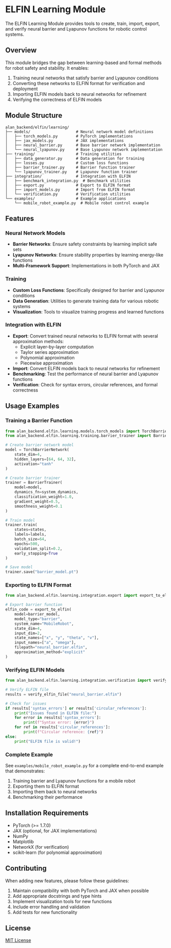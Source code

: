 # ELFIN Learning Module

The ELFIN Learning Module provides tools to create, train, import, export, and verify neural barrier and Lyapunov functions for robotic control systems.

## Overview

This module bridges the gap between learning-based and formal methods for robot safety and stability. It enables:

1. Training neural networks that satisfy barrier and Lyapunov conditions
2. Converting these networks to ELFIN format for verification and deployment
3. Importing ELFIN models back to neural networks for refinement
4. Verifying the correctness of ELFIN models

## Module Structure

```
alan_backend/elfin/learning/
├── models/                    # Neural network model definitions
│   ├── torch_models.py        # PyTorch implementations
│   ├── jax_models.py          # JAX implementations
│   ├── neural_barrier.py      # Base barrier network implementation
│   └── neural_lyapunov.py     # Base Lyapunov network implementation
├── training/                  # Training utilities
│   ├── data_generator.py      # Data generation for training
│   ├── losses.py              # Custom loss functions
│   ├── barrier_trainer.py     # Barrier function trainer
│   └── lyapunov_trainer.py    # Lyapunov function trainer
├── integration/               # Integration with ELFIN
│   ├── benchmark_integration.py  # Benchmark utilities
│   ├── export.py              # Export to ELFIN format
│   ├── import_models.py       # Import from ELFIN format
│   └── verification.py        # Verification utilities
└── examples/                  # Example applications
    └── mobile_robot_example.py  # Mobile robot control example
```

## Features

### Neural Network Models

- **Barrier Networks**: Ensure safety constraints by learning implicit safe sets
- **Lyapunov Networks**: Ensure stability properties by learning energy-like functions
- **Multi-Framework Support**: Implementations in both PyTorch and JAX

### Training

- **Custom Loss Functions**: Specifically designed for barrier and Lyapunov conditions
- **Data Generation**: Utilities to generate training data for various robotic systems
- **Visualization**: Tools to visualize training progress and learned functions

### Integration with ELFIN

- **Export**: Convert trained neural networks to ELFIN format with several approximation methods:
  - Explicit layer-by-layer computation
  - Taylor series approximation
  - Polynomial approximation
  - Piecewise approximation
- **Import**: Convert ELFIN models back to neural networks for refinement
- **Benchmarking**: Test the performance of neural barrier and Lyapunov functions
- **Verification**: Check for syntax errors, circular references, and formal correctness

## Usage Examples

### Training a Barrier Function

```python
from alan_backend.elfin.learning.models.torch_models import TorchBarrierNetwork
from alan_backend.elfin.learning.training.barrier_trainer import BarrierTrainer

# Create barrier network model
model = TorchBarrierNetwork(
    state_dim=4,
    hidden_layers=[64, 64, 32],
    activation="tanh"
)

# Create barrier trainer
trainer = BarrierTrainer(
    model=model,
    dynamics_fn=system_dynamics,
    classification_weight=1.0,
    gradient_weight=0.5,
    smoothness_weight=0.1
)

# Train model
trainer.train(
    states=states,
    labels=labels,
    batch_size=64,
    epochs=500,
    validation_split=0.2,
    early_stopping=True
)

# Save model
trainer.save("barrier_model.pt")
```

### Exporting to ELFIN Format

```python
from alan_backend.elfin.learning.integration.export import export_to_elfin

# Export barrier function
elfin_code = export_to_elfin(
    model=barrier_model,
    model_type="barrier",
    system_name="MobileRobot",
    state_dim=4,
    input_dim=2,
    state_names=["x", "y", "theta", "v"],
    input_names=["a", "omega"],
    filepath="neural_barrier.elfin",
    approximation_method="explicit"
)
```

### Verifying ELFIN Models

```python
from alan_backend.elfin.learning.integration.verification import verify_elfin_file

# Verify ELFIN file
results = verify_elfin_file("neural_barrier.elfin")

# Check for issues
if results['syntax_errors'] or results['circular_references']:
    print("Issues found in ELFIN file:")
    for error in results['syntax_errors']:
        print(f"Syntax error: {error}")
    for ref in results['circular_references']:
        print(f"Circular reference: {ref}")
else:
    print("ELFIN file is valid!")
```

### Complete Example

See `examples/mobile_robot_example.py` for a complete end-to-end example that demonstrates:

1. Training barrier and Lyapunov functions for a mobile robot
2. Exporting them to ELFIN format
3. Importing them back to neural networks
4. Benchmarking their performance

## Installation Requirements

- PyTorch (>= 1.7.0)
- JAX (optional, for JAX implementations)
- NumPy
- Matplotlib
- NetworkX (for verification)
- scikit-learn (for polynomial approximation)

## Contributing

When adding new features, please follow these guidelines:

1. Maintain compatibility with both PyTorch and JAX when possible
2. Add appropriate docstrings and type hints
3. Implement visualization tools for new functions
4. Include error handling and validation
5. Add tests for new functionality

## License

[MIT License](LICENSE)
